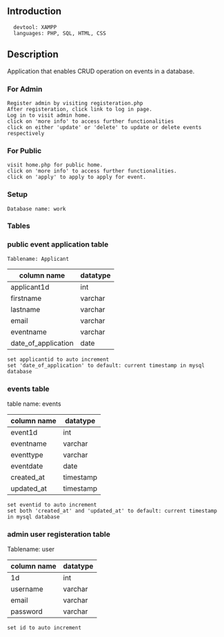## Introduction

      devtool: XAMPP
      languages: PHP, SQL, HTML, CSS

## Description
   Application that enables CRUD operation on events in a database.

### For Admin 
    Register admin by visiting registeration.php
    After registeration, click link to log in page. 
    Log in to visit admin home.
    click on 'more info' to access further functionalities
    click on either 'update' or 'delete' to update or delete events respectively

### For Public
    visit home.php for public home.
    click on 'more info' to access further functionalities.
    click on 'apply' to apply to apply for event.

### Setup

    Database name: work

### Tables


### public event application table

    Tablename: Applicant

| column name | datatype |
| ----------- | -------- |
| applicant1d | int      |
| firstname   | varchar  |
| lastname    | varchar  |
| email       | varchar  |
| eventname   | varchar  |
|date_of_application| date|
    
    set applicantid to auto increment
    set 'date_of_application' to default: current timestamp in mysql database

### events table

table name: events
 
| column name | datatype |
| ----------- | -------- |
| event1d     | int      |
| eventname   | varchar  |
| eventtype   | varchar  |
| eventdate   | date     |
| created_at  | timestamp|
| updated_at  | timestamp|

    set eventid to auto increment
    set both 'created_at' and 'updated_at' to default: current timestamp in mysql database

### admin user registeration table
 Tablename: user

| column name | datatype |
| ----------- | -------- |
| 1d          | int      |
| username    | varchar  |
| email       | varchar  |
| password    | varchar  |
    
    set id to auto increment